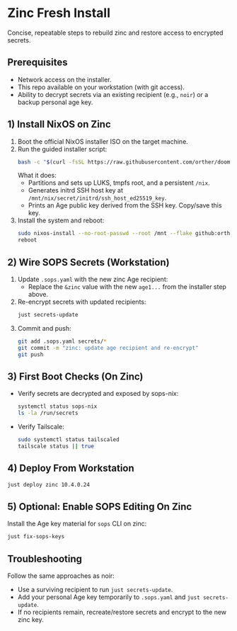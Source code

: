 # Zinc Fresh Install

Concise, repeatable steps to rebuild zinc and restore access to encrypted secrets.

## Prerequisites
- Network access on the installer.
- This repo available on your workstation (with git access).
- Ability to decrypt secrets via an existing recipient (e.g., `noir`) or a backup personal age key.

## 1) Install NixOS on Zinc
1. Boot the official NixOS installer ISO on the target machine.
2. Run the guided installer script:
   ```bash
   bash -c "$(curl -fsSL https://raw.githubusercontent.com/orther/doomlab/main/install.sh)"
   ```
   What it does:
   - Partitions and sets up LUKS, tmpfs root, and a persistent `/nix`.
   - Generates initrd SSH host key at `/mnt/nix/secret/initrd/ssh_host_ed25519_key`.
   - Prints an Age public key derived from the SSH key. Copy/save this key.
3. Install the system and reboot:
   ```bash
   sudo nixos-install --no-root-passwd --root /mnt --flake github:orther/doomlab#zinc
   reboot
   ```

## 2) Wire SOPS Secrets (Workstation)
1. Update `.sops.yaml` with the new zinc Age recipient:
   - Replace the `&zinc` value with the new `age1...` from the installer step above.
2. Re-encrypt secrets with updated recipients:
   ```bash
   just secrets-update
   ```
3. Commit and push:
   ```bash
   git add .sops.yaml secrets/*
   git commit -m "zinc: update age recipient and re-encrypt"
   git push
   ```

## 3) First Boot Checks (On Zinc)
- Verify secrets are decrypted and exposed by sops-nix:
  ```bash
  systemctl status sops-nix
  ls -la /run/secrets
  ```
- Verify Tailscale:
  ```bash
  sudo systemctl status tailscaled
  tailscale status || true
  ```

## 4) Deploy From Workstation
```bash
just deploy zinc 10.4.0.24
```

## 5) Optional: Enable SOPS Editing On Zinc
Install the Age key material for `sops` CLI on zinc:
```bash
just fix-sops-keys
```

## Troubleshooting
Follow the same approaches as noir:
- Use a surviving recipient to run `just secrets-update`.
- Add your personal Age key temporarily to `.sops.yaml` and `just secrets-update`.
- If no recipients remain, recreate/restore secrets and encrypt to the new zinc key.

